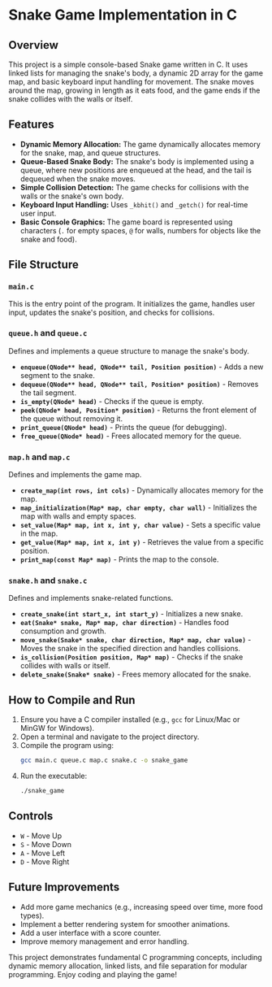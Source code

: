 # Snake Game Implementation in C

## Overview
This project is a simple console-based Snake game written in C. It uses linked lists for managing the snake's body, a dynamic 2D array for the game map, and basic keyboard input handling for movement. The snake moves around the map, growing in length as it eats food, and the game ends if the snake collides with the walls or itself.

## Features
- **Dynamic Memory Allocation:** The game dynamically allocates memory for the snake, map, and queue structures.
- **Queue-Based Snake Body:** The snake's body is implemented using a queue, where new positions are enqueued at the head, and the tail is dequeued when the snake moves.
- **Simple Collision Detection:** The game checks for collisions with the walls or the snake's own body.
- **Keyboard Input Handling:** Uses `_kbhit()` and `_getch()` for real-time user input.
- **Basic Console Graphics:** The game board is represented using characters (`.` for empty spaces, `@` for walls, numbers for objects like the snake and food).

## File Structure
### `main.c`
This is the entry point of the program. It initializes the game, handles user input, updates the snake's position, and checks for collisions.

### `queue.h` and `queue.c`
Defines and implements a queue structure to manage the snake's body.

- **`enqueue(QNode** head, QNode** tail, Position position)`** - Adds a new segment to the snake.
- **`dequeue(QNode** head, QNode** tail, Position* position)`** - Removes the tail segment.
- **`is_empty(QNode* head)`** - Checks if the queue is empty.
- **`peek(QNode* head, Position* position)`** - Returns the front element of the queue without removing it.
- **`print_queue(QNode* head)`** - Prints the queue (for debugging).
- **`free_queue(QNode* head)`** - Frees allocated memory for the queue.

### `map.h` and `map.c`
Defines and implements the game map.

- **`create_map(int rows, int cols)`** - Dynamically allocates memory for the map.
- **`map_initialization(Map* map, char empty, char wall)`** - Initializes the map with walls and empty spaces.
- **`set_value(Map* map, int x, int y, char value)`** - Sets a specific value in the map.
- **`get_value(Map* map, int x, int y)`** - Retrieves the value from a specific position.
- **`print_map(const Map* map)`** - Prints the map to the console.

### `snake.h` and `snake.c`
Defines and implements snake-related functions.

- **`create_snake(int start_x, int start_y)`** - Initializes a new snake.
- **`eat(Snake* snake, Map* map, char direction)`** - Handles food consumption and growth.
- **`move_snake(Snake* snake, char direction, Map* map, char value)`** - Moves the snake in the specified direction and handles collisions.
- **`is_collision(Position position, Map* map)`** - Checks if the snake collides with walls or itself.
- **`delete_snake(Snake* snake)`** - Frees memory allocated for the snake.

## How to Compile and Run
1. Ensure you have a C compiler installed (e.g., `gcc` for Linux/Mac or MinGW for Windows).
2. Open a terminal and navigate to the project directory.
3. Compile the program using:
   ```sh
   gcc main.c queue.c map.c snake.c -o snake_game
   ```
4. Run the executable:
   ```sh
   ./snake_game
   ```

## Controls
- `W` - Move Up
- `S` - Move Down
- `A` - Move Left
- `D` - Move Right

## Future Improvements
- Add more game mechanics (e.g., increasing speed over time, more food types).
- Implement a better rendering system for smoother animations.
- Add a user interface with a score counter.
- Improve memory management and error handling.

This project demonstrates fundamental C programming concepts, including dynamic memory allocation, linked lists, and file separation for modular programming. Enjoy coding and playing the game!


